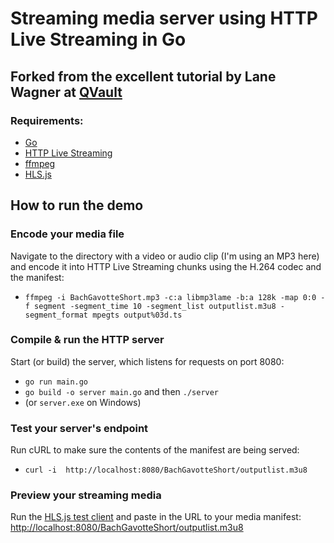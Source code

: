 # Streaming media server using HTTP Live Streaming in Go

## Forked from the excellent tutorial by Lane Wagner at [QVault](https://dev.to/qvault/building-a-music-video-streaming-server-in-go-using-hls-216m)

### Requirements:
- [Go](https://golang.org/)
- [HTTP Live Streaming](https://developer.apple.com/documentation/http_live_streaming)
- [ffmpeg](https://www.ffmpeg.org/)
- [HLS.js](https://github.com/video-dev/hls.js/)


## How to run the demo


### Encode your media file
Navigate to the directory with a video or audio clip (I'm using an MP3 here) and encode it into HTTP Live Streaming chunks using the H.264 codec and the manifest:
- `ffmpeg -i BachGavotteShort.mp3 -c:a libmp3lame -b:a 128k -map 0:0 -f segment -segment_time 10 -segment_list outputlist.m3u8 -segment_format mpegts output%03d.ts`




### Compile & run the HTTP server
Start (or build) the server, which listens for requests on port 8080:
- `go run main.go`
- `go build -o server main.go` and then `./server` 
- (or `server.exe` on Windows)




### Test your server's endpoint
Run cURL to make sure the contents of the manifest are being served:
- `curl -i  http://localhost:8080/BachGavotteShort/outputlist.m3u8`

### Preview your streaming media
Run the [HLS.js test client](https://hls-js-latest.netlify.com/demo/) and paste in the URL to your media manifest: [http://localhost:8080/BachGavotteShort/outputlist.m3u8](http://localhost:8080/BachGavotteShort/outputlist.m3u8)